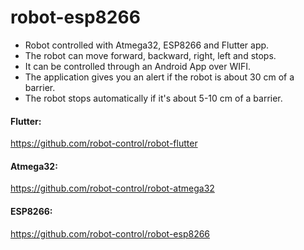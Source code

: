 # robot-esp8266
* Robot controlled with Atmega32, ESP8266 and Flutter app.
* The robot can move forward, backward, right, left and stops.
* It can be controlled through an Android App over WIFI.
* The application gives you an alert if the robot is about 30 cm of a barrier.
* The robot stops automatically if it's about 5-10 cm of a barrier.
#### Flutter:
https://github.com/robot-control/robot-flutter
#### Atmega32:
https://github.com/robot-control/robot-atmega32
#### ESP8266:
https://github.com/robot-control/robot-esp8266
